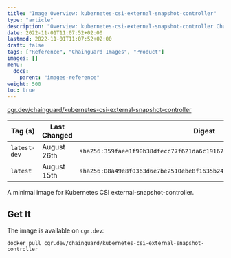 ```yaml
---
title: "Image Overview: kubernetes-csi-external-snapshot-controller"
type: "article"
description: "Overview: kubernetes-csi-external-snapshot-controller Chainguard Image"
date: 2022-11-01T11:07:52+02:00
lastmod: 2022-11-01T11:07:52+02:00
draft: false
tags: ["Reference", "Chainguard Images", "Product"]
images: []
menu:
  docs:
    parent: "images-reference"
weight: 500
toc: true
---
```


[cgr.dev/chainguard/kubernetes-csi-external-snapshot-controller](https://github.com/chainguard-images/images/tree/main/images/kubernetes-csi-external-snapshot-controller)

| Tag (s)       | Last Changed | Digest                                                                    |
|---------------|--------------|---------------------------------------------------------------------------|
|  `latest-dev` | August 26th  | `sha256:359faee1f90b38dfecc77f621da6c191679e4c67e7b30bd87fbf6e03ea3a6820` |
|  `latest`     | August 15th  | `sha256:08a49e8f0363d6e7be2510ebe8f1635b24615dba187b5dde84538b89a6f0e46c` |



A minimal image for Kubernetes CSI external-snapshot-controller.

## Get It

The image is available on `cgr.dev`:

```
docker pull cgr.dev/chainguard/kubernetes-csi-external-snapshot-controller
```

